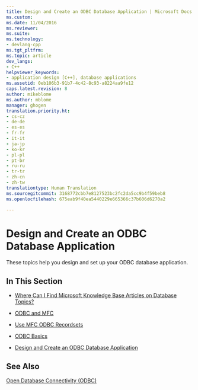 ```yaml
---
title: Design and Create an ODBC Database Application | Microsoft Docs
ms.custom: 
ms.date: 11/04/2016
ms.reviewer: 
ms.suite: 
ms.technology:
- devlang-cpp
ms.tgt_pltfrm: 
ms.topic: article
dev_langs:
- C++
helpviewer_keywords:
- application design [C++], database applications
ms.assetid: 0eb106b3-91b7-4c42-8c93-a8224aa9fe12
caps.latest.revision: 8
author: mikeblome
ms.author: mblome
manager: ghogen
translation.priority.ht:
- cs-cz
- de-de
- es-es
- fr-fr
- it-it
- ja-jp
- ko-kr
- pl-pl
- pt-br
- ru-ru
- tr-tr
- zh-cn
- zh-tw
translationtype: Human Translation
ms.sourcegitcommit: 3168772cbb7e8127523bc2fc2da5cc9b4f59beb8
ms.openlocfilehash: 675eab9f40ea5440229e665366c37b606d6270a2

---
```

# Design and Create an ODBC Database Application
These topics help you design and set up your ODBC database application.  
  
## In This Section  
  
-   [Where Can I Find Microsoft Knowledge Base Articles on Database Topics?](../../data/where-can-i-find-microsoft-knowledge-base-articles-on-database-topics-q.md)  
  
-   [ODBC and MFC](../../data/odbc/odbc-and-mfc.md)  
  
-   [Use MFC ODBC Recordsets](../../data/odbc/use-mfc-odbc-recordsets.md)  
  
-   [ODBC Basics](../../data/odbc/odbc-basics.md)  
  
-   [Design and Create an ODBC Database Application](#_core_design_and_create_an_odbc_database_application)  
  
## See Also  
 [Open Database Connectivity (ODBC)](../../data/odbc/open-database-connectivity-odbc.md)


<!--HONumber=Jan17_HO2-->


